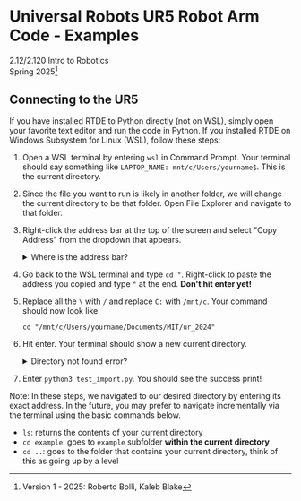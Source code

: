 # Universal Robots UR5 Robot Arm Code - Examples

2.12/2.120 Intro to Robotics  
Spring 2025[^1]

## Connecting to the UR5

If you have installed RTDE to Python directly (not on WSL), simply open your favorite text editor and run the code in Python. If you installed RTDE on Windows Subsystem for Linux (WSL), follow these steps:

1. Open a WSL terminal by entering `wsl` in Command Prompt. Your terminal should say something like `LAPTOP_NAME: mnt/c/Users/yourname$`. This is the current directory. 
2. Since the file you want to run is likely in another folder, we will change the current directory to be that folder. Open File Explorer and navigate to that folder.
3. Right-click the address bar at the top of the screen and select "Copy Address" from the dropdown that appears.

    <details> <summary> Where is the address bar? </summary>


    It is located to the left of the search bar. It should say something like "Documents > MIT > ur_2024".

    </details>

4. Go back to the WSL terminal and type `cd "`. Right-click to paste the address you copied and type `"` at the end. **Don't hit enter yet!**
5. Replace all the `\` with `/` and replace `C:` with `/mnt/c`. Your command should now look like 

    ```
    cd "/mnt/c/Users/yourname/Documents/MIT/ur_2024"
    ```

6. Hit enter. Your terminal should show a new current directory.
   <details> <summary> Directory not found error? </summary>

    Make sure you included the `/` before `mnt`. Also, if your original current directory had a different disk letter, make sure to use that instead of `c`, e.g. `/mnt/e`.
    </details>
7. Enter `python3 test_import.py`. You should see the success print! 

Note: In these steps, we navigated to our desired directory by entering its exact address. In the future, you may prefer to navigate incrementally via the terminal using the basic commands below.
- `ls`: returns the contents of your current directory
- `cd example`: goes to `example` subfolder **within the current directory**
- `cd ..`: goes to the folder that contains your current directory, think of this as going up by a level

[^1]: Version 1 - 2025: Roberto Bolli, Kaleb Blake
